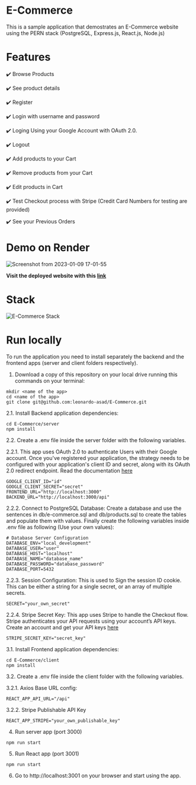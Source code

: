 # E-Commerce
This is a sample application that demostrates an E-Commerce website using the PERN stack (PostgreSQL, Express.js, React.js, Node.js)

# Features
:heavy_check_mark: Browse Products

:heavy_check_mark: See product details

:heavy_check_mark: Register

:heavy_check_mark: Login with username and password

:heavy_check_mark: Loging Using your Google Account with OAuth 2.0.

:heavy_check_mark: Logout

:heavy_check_mark: Add products to your Cart

:heavy_check_mark: Remove products from your Cart

:heavy_check_mark: Edit products in Cart

:heavy_check_mark: Test Checkout process with Stripe (Credit Card Numbers for testing are provided)

:heavy_check_mark: See your Previous Orders

# Demo on Render
![Screenshot from 2023-01-09 17-01-55](https://user-images.githubusercontent.com/64209661/211239213-d6fa9399-9d94-4b8c-9d34-fc5be6755f4e.png)

**Visit the deployed website with this [link](https://e-commerce-demo-yxsr.onrender.com/)**
# Stack
![E-Commerce Stack](https://user-images.githubusercontent.com/64209661/207155008-f7c94a2b-c4b5-4359-95b1-dc38d53ec840.png)
# Run locally
To run the application you need to install separately the backend and the frontend apps (server and client folders respectively).
1. Download a copy of this repository on your local drive running this commands on your terminal:
```
mkdir <name of the app>
cd <name of the app>
git clone git@github.com:leonardo-asad/E-Commerce.git
```
2.1. Install Backend application dependencies:
```
cd E-Commerce/server
npm install
```
2.2. Create a .env file inside the server folder with the following variables.

2.2.1. This app uses OAuth 2.0 to authenticate Users with their Google account. Once you've registered your application, the strategy needs to be configured with your application's client ID and secret, along with its OAuth 2.0 redirect endpoint.
Read the documentation [here](https://www.passportjs.org/packages/passport-google-oauth2/)

```
GOOGLE_CLIENT_ID="id"
GOOGLE_CLIENT_SECRET="secret"
FRONTEND_URL="http://localhost:3000"
BACKEND_URL="http://localhost:3000/api"
```
2.2.2. Connect to PostgreSQL Database: Create a database and use the sentences in db/e-commerce.sql and db/products.sql to create the tables and populate them with values. Finally create the following variables inside .env file as following (Use your own values):
```
# Database Server Configuration
DATABASE_ENV="local_development"
DATABASE_USER="user"
DATABASE_HOST="localhost"
DATABASE_NAME="database_name"
DATABASE_PASSWORD="database_password"
DATABASE_PORT=5432
```
2.2.3. Session Configuration: This is used to Sign the session ID cookie. This can be either a string for a single secret, or an array of multiple secrets. 
```
SECRET="your_own_secret"
```
2.2.4. Stripe Secret Key: This app uses Stripe to handle the Checkout flow. Stripe authenticates your API requests using your account’s API keys.
Create an account and get your API keys [here](https://dashboard.stripe.com/register)
```
STRIPE_SECRET_KEY="secret_key"
```

3.1. Install Frontend application dependencies:
```
cd E-Commerce/client
npm install
```
3.2. Create a .env file inside the client folder with the following variables.

3.2.1. Axios Base URL config:
```
REACT_APP_API_URL="/api"
```
3.2.2. Stripe Publishable API Key
```
REACT_APP_STRIPE="your_own_publishable_key"
```
4. Run server app (port 3000)
```
npm run start
```
5. Run React app (port 3001)
```
npm run start
```
6. Go to http://localhost:3001 on your browser and start using the app.

